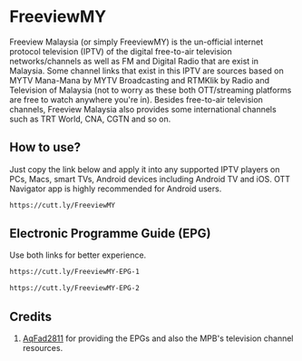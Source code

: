 # FreeviewMY

Freeview Malaysia (or simply FreeviewMY) is the un-official internet protocol television (IPTV)
of the digital free-to-air television networks/channels as well as FM and Digital Radio
that are exist in Malaysia. Some channel links that exist in this IPTV are sources based on MYTV Mana-Mana by MYTV Broadcasting
and RTMKlik by Radio and Television of Malaysia (not to worry as these both OTT/streaming platforms are free to watch anywhere you're in).
Besides free-to-air television channels, Freeview Malaysia also provides some international channels such as TRT World, CNA, CGTN and so on.

## How to use?

Just copy the link below and apply it into any supported IPTV players on PCs, Macs, smart TVs, Android devices including Android TV and iOS.
OTT Navigator app is highly recommended for Android users.

```bash
https://cutt.ly/FreeviewMY
```

## Electronic Programme Guide (EPG)

Use both links for better experience.

```bash
https://cutt.ly/FreeviewMY-EPG-1
```
```bash
https://cutt.ly/FreeviewMY-EPG-2
```

## Credits

1. [AqFad2811](https://github.com/AqFad2811/) for providing the EPGs and also the MPB's television channel resources.
